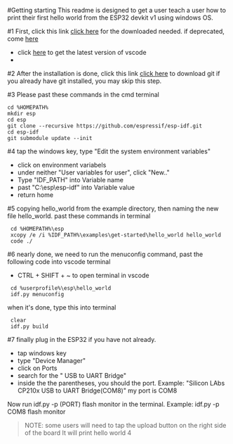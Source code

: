 #Getting starting
This readme is designed to get a user teach a user how to print their first hello world from the ESP32 devkit v1 using windows OS.

#1 First, click this link [click here](https://dl.espressif.com/dl/idf-installer/espressif-ide-setup-espressif-ide-2.5.0-with-esp-idf-4.4.exe) for the downloaded needed. if deprecated, come [here](https://dl.espressif.com/dl/esp-idf/?idf=4.4)
- click [here](https://code.visualstudio.com/Download) to get the latest version of vscode
- 

#2 After the installation is done, click this link [click here](https://gitforwindows.org/) to download git
    if you already have git installed, you may skip this step.

#3 Please past these commands in the cmd terminal
```
cd %HOMEPATH%
mkdir esp
cd esp
git clone --recursive https://github.com/espressif/esp-idf.git
cd esp-idf
git submodule update --init
```

#4 tap the windows key, type "Edit the system environment variables"
- click on environment variabels
- under neither "User variables for user", click "New.."
- Type "IDF_PATH" into Variable name
- past "C:\esp\esp-idf" into Variable value
- return home

#5 copying hello_world from the example directory, then naming the new file hello_world. past these commands in terminal
```
 cd %HOMEPATH%\esp
 xcopy /e /i %IDF_PATH%\examples\get-started\hello_world hello_world
 code ./
```

#6 nearly done, we need to run the menuconfig command, past the following code into vscode terminal
- CTRL + SHIFT + ~ to open terminal in vscode
```
 cd %userprofile%\esp\hello_world
 idf.py menuconfig 
```

when it's done, type this into terminal
```
 clear
 idf.py build
```

#7 finally plug in the ESP32 if you have not already. 
- tap windows key
- type "Device Manager"
- click on Ports
- search for the " USB to UART Bridge"
- inside the the parentheses, you should the port. Example: "Silicon LAbs CP210x USB to UART Bridge(COM8)"
my port is COM8

Now run idf.py -p (PORT) flash monitor in the terminal.
Example: idf.py -p COM8 flash monitor

>NOTE: some users will need to tap the upload button on the right side of the board
It will print hello world 4 
